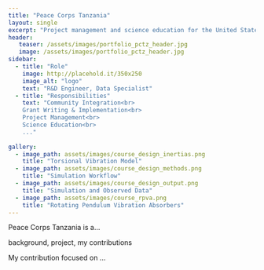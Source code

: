 ```yaml
---
title: "Peace Corps Tanzania"
layout: single
excerpt: "Project management and science education for the United States Peace Corps"
header:
   teaser: /assets/images/portfolio_pctz_header.jpg
   image: /assets/images/portfolio_pctz_header.jpg
sidebar:
  - title: "Role"
    image: http://placehold.it/350x250
    image_alt: "logo"
    text: "R&D Engineer, Data Specialist"
  - title: "Responsibilities"
    text: "Community Integration<br>
    Grant Writing & Implementation<br>
    Project Management<br>
    Science Education<br>
    ..."
    
gallery:
  - image_path: assets/images/course_design_inertias.png
    title: "Torsional Vibration Model"
  - image_path: assets/images/course_design_methods.png
    title: "Simulation Workflow"
  - image_path: assets/images/course_design_output.png
    title: "Simulation and Observed Data"
  - image_path: assets/images/course_rpva.png
    title: "Rotating Pendulum Vibration Absorbers"
---
```


Peace Corps Tanzania is a...

background, project, my contributions

My contribution focused on ...
